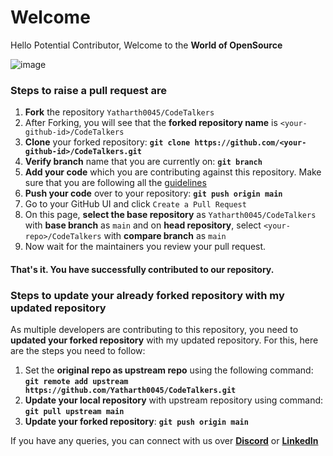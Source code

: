 # Welcome
Hello Potential Contributor, Welcome to the **World of OpenSource**

![image](https://user-images.githubusercontent.com/30123482/96348619-cd125880-10c7-11eb-91c8-40b678da1821.png)

### Steps to raise a pull request are

1. **Fork** the repository `Yatharth0045/CodeTalkers`
2. After Forking, you will see that the **forked repository name** is `<your-github-id>/CodeTalkers`
3. **Clone** your forked repository: **`git clone https://github.com/<your-github-id>/CodeTalkers.git`**
4. **Verify branch** name that you are currently on: **`git branch`**
5. **Add your code** which you are contributing against this repository. Make sure that you are following all the [guidelines](CONTRIBUTION.md)
6. **Push your code** over to your repository: **`git push origin main`**
7. Go to your GitHub UI and click `Create a Pull Request` 
8. On this page, **select the base repository** as `Yatharth0045/CodeTalkers` with **base branch** as `main` and on **head repository**, select `<your-repo>/CodeTalkers` with **compare branch** as `main`
9. Now wait for the maintainers you review your pull request.

#### That's it. You have successfully contributed to our repository.

### Steps to update your already forked repository with my updated repository 

As multiple developers are contributing to this repository, you need to **updated your forked repository** with my updated repository. For this, here are the steps you need to follow:

1. Set the **original repo as upstream repo** using the following command: **`git remote add upstream https://github.com/Yatharth0045/CodeTalkers.git`**
2. **Update your local repository** with upstream repository using command: **`git pull upstream main`**
3. **Update your forked repository**: **`git push origin main`**

If you have any queries, you can connect with us over [**Discord**](https://discord.gg/f8RhQEp) or [**LinkedIn**](https://www.linkedin.com/in/yatharth7/)
